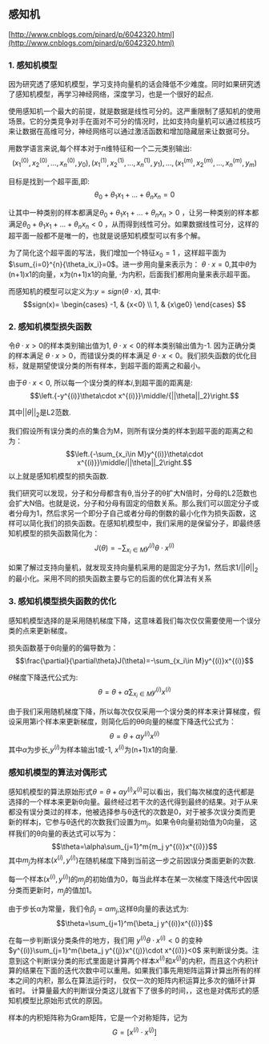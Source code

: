 ## 感知机
[http://www.cnblogs.com/pinard/p/6042320.html](http://www.cnblogs.com/pinard/p/6042320.html)
### 1. 感知机模型
因为研究透了感知机模型，学习支持向量机的话会降低不少难度。同时如果研究透了感知机模型，再学习神经网络，深度学习，也是一个很好的起点.

使用感知机一个最大的前提，就是数据是线性可分的。这严重限制了感知机的使用场景。它的分类竞争对手在面对不可分的情况时，比如支持向量机可以通过核技巧来让数据在高维可分，神经网络可以通过激活函数和增加隐藏层来让数据可分。

用数学语言来说,每个样本对于n维特征和一个二元类别输出:
$$(x_1^{(0)}, x_2^{(0)}, ...,x_n^{(0)}, y_0), (x_1^{(1)}, x_2^{(1)}, ...,x_n^{(1)}, y_1), ..., (x_1^{(m)}, x_2^{(m)}, ...,x_n^{(m)}, y_m)$$

目标是找到一个超平面,即:
$$\theta_0+\theta_1 x_1+...+\theta_n x_n=0$$

让其中一种类别的样本都满足$\theta_0+\theta_1 x_1+...+\theta_n x_n>0$ ，让另一种类别的样本都满足$\theta_0+\theta_1 x_1+...+\theta_n x_n<0$  ，从而得到线性可分。如果数据线性可分，这样的超平面一般都不是唯一的，也就是说感知机模型可以有多个解。

为了简化这个超平面的写法，我们增加一个特征$x_0=1$ ，这样超平面为$\sum_{i=0}^{n}{\theta_ix_i}=0$。进一步用向量来表示为： $\theta\cdot x=0$,其中$\theta$为(n+1)x1的向量，x为(n+1)x1的向量, $\cdot$为内积，后面我们都用向量来表示超平面。

而感知机的模型可以定义为:$y=sign(\theta \cdot x)$, 其中:
$$sign(x)=
\begin{cases}
-1, & {x<0} \\
1, & {x\ge0}
\end{cases}
$$

### 2. 感知机模型损失函数
令$\theta\cdot x>0$的样本类别输出值为1, $\theta\cdot x<0$的样本类别输出值为-1.
因为正确分类的样本满足 $\theta\cdot x>0$，而错误分类的样本满足 $\theta\cdot x<0$。我们损失函数的优化目标，就是期望使误分类的所有样本，到超平面的距离之和最小。

由于$\theta\cdot x<0$, 所以每一个误分类的样本$i$,到超平面的距离是:
$$\left.{-y^{(i)}\theta\cdot x^{(i)}}\middle/{||\theta||_2}\right.$$

其中$||\theta||_2$是L2范数.

我们假设所有误分类的点的集合为M，则所有误分类的样本到超平面的距离之和为：
$$\left.{-\sum_{x_i\in M}y^{(i)}\theta\cdot x^{(i)}}\middle/||\theta||_2\right.$$
以上就是感知机模型的损失函数.

我们研究可以发现，分子和分母都含有θ,当分子的θ扩大N倍时，分母的L2范数也会扩大N倍。也就是说，分子和分母有固定的倍数关系。那么我们可以固定分子或者分母为1，然后求另一个即分子自己或者分母的倒数的最小化作为损失函数，这样可以简化我们的损失函数。在感知机模型中，我们采用的是保留分子，即最终感知机模型的损失函数简化为：
$$J(\theta)=-\sum_{x_i\in M}y^{(i)}\theta\cdot x^{(i)}$$

如果了解过支持向量机，就发现支持向量机采用的是固定分子为1，然后求$1/||θ||_2$的最小化。采用不同的损失函数主要与它的后面的优化算法有关系

### 3. 感知机模型损失函数的优化
感知机模型选择的是采用随机梯度下降，这意味着我们每次仅仅需要使用一个误分类的点来更新梯度。

损失函数基于θ向量的的偏导数为：
$$\frac{\partial}{\partial\theta}J(\theta)=-\sum_{x_i\in M}y^{(i)}x^{(i)}$$

$\theta$梯度下降迭代公式为:
$$\theta=\theta+\alpha\sum_{x_i\in M}y^{(i)}x^{(i)}$$

由于我们采用随机梯度下降，所以每次仅仅采用一个误分类的样本来计算梯度，假设采用第i个样本来更新梯度，则简化后的θθ向量的梯度下降迭代公式为：
$$\theta=\theta+\alpha y^{(i)}x^{(i)}$$
其中$\alpha$为步长,$y^{(i)}$为样本输出1或-1, $x^{(i)}$为(n+1)x1的向量.

### 感知机模型的算法对偶形式
感知机模型的算法原始形式$\theta=\theta+\alpha y^{(i)}x^{(i)}$可以看出，我们每次梯度的迭代都是选择的一个样本来更新θ向量。最终经过若干次的迭代得到最终的结果。对于从来都没有误分类过的样本，他被选择参与θ迭代的次数是0，对于被多次误分类而更新的样本j，它参与θ迭代的次数我们设置为$m_j$。如果令θ向量初始值为0向量， 这样我们的θ向量的表达式可以写为：
$$\theta=\alpha\sum_{j=1}^m{m_j y^{(i)}x^{(i)}}$$
其中$m_j$为样本$(x^{(i)}, y^{(i)})$在随机梯度下降到当前这一步之前因误分类面更新的次数.

每一个样本$(x^{(i)}, y^{(i)})$的$m_j$的初始值为0，每当此样本在某一次梯度下降迭代中因误分类而更新时，$m_j$的值加1。

由于步长α为常量，我们令$\beta_j=αm_j$,这样θ向量的表达式为:
$$\theta=\sum_{j=1}^m{\beta_j y^{(i)}x^{(i)}}$$

在每一步判断误分类条件的地方，我们用 $y^{(i)}\theta\cdot x^{(i)}<0$ 的变种 $y^{(i)}\sum_{j=1}^m{\beta_j y^{(j)}x^{(j)}\cdot x^{(i)}}<0$ 来判断误分类。注意到这个判断误分类的形式里面是计算两个样本$x^{(i)}$和$x^{(j)}$的内积，而且这个内积计算的结果在下面的迭代次数中可以重用。如果我们事先用矩阵运算计算出所有的样本之间的内积，那么在算法运行时， 仅仅一次的矩阵内积运算比多次的循环计算省时。 计算量最大的判断误分类这儿就省下了很多的时间，，这也是对偶形式的感知机模型比原始形式优的原因。

样本的内积矩阵称为Gram矩阵，它是一个对称矩阵，记为
$$G=[x^{(i)}\cdot x^{(j)}]$$